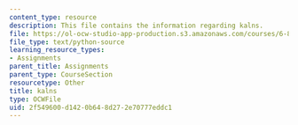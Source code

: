 ```yaml
---
content_type: resource
description: This file contains the information regarding kalns.
file: https://ol-ocw-studio-app-production.s3.amazonaws.com/courses/6-857-network-and-computer-security-spring-2014/2f549600d1420b648d272e70777eddc1_kalns.py
file_type: text/python-source
learning_resource_types:
- Assignments
parent_title: Assignments
parent_type: CourseSection
resourcetype: Other
title: kalns
type: OCWFile
uid: 2f549600-d142-0b64-8d27-2e70777eddc1
---
```

